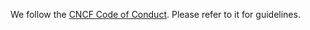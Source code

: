 We follow the [CNCF Code of Conduct](https://github.com/cncf/foundation/blob/main/code-of-conduct.md). Please refer to it for guidelines.
